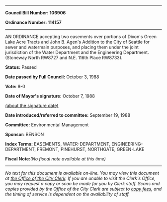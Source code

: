 

********

**Council Bill Number: 106906**
   
**Ordinance Number: 114157**
********

 AN ORDINANCE accepting two easements over portions of Dixon's Green Lake Acre Tracts and John B. Agen's Addition to the City of Seattle for sewer and watermain purposes, and placing them under the joint jurisdiction of the Water Department and the Engineering Department. (Stoneway North RW8727 and N.E. 116th Place RW8733).

**Status:** Passed
   
**Date passed by Full Council:** October 3, 1988
   
**Vote:** 8-0
   
**Date of Mayor's signature:** October 7, 1988
   
[(about the signature date)](/~public/approvaldate.htm)
   
   
   
**Date introduced/referred to committee:** September 19, 1988
   
**Committee:** Environmental Management
   
**Sponsor:** BENSON
   
   
**Index Terms:** EASEMENTS, WATER-DEPARTMENT, ENGINEERING-DEPARTMENT, FREMONT, PINEHURST, NORTHGATE, GREEN-LAKE

**Fiscal Note:**_(No fiscal note available at this time)_
********

_No text for this document is available on-line. You may view this document at [the Office of the City Clerk](http://www.seattle.gov/leg/clerk/contactUs.htm). If you are unable to visit the Clerk's Office, you may request a copy or scan be made for you by Clerk staff. Scans and copies provided by the Office of the City Clerk are subject to [copy fees](http://clerk.seattle.gov/~public/clerkfees.htm), and the timing of service is dependent on the availability of staff._

